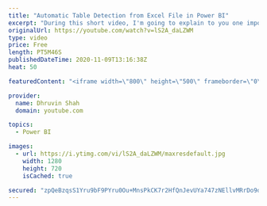 ```yaml
---
title: "Automatic Table Detection from Excel File in Power BI"
excerpt: "During this short video, I'm going to explain to you one important connector update of Power BI Desktop which is - Automatic table detection from Excel files. Earlier, if we have multiple tables in the same spreadsheet, Power BI detects them as a single table and we have incorrect fields detected from"
originalUrl: https://youtube.com/watch?v=lS2A_daLZWM
type: video
price: Free
length: PT5M46S
publishedDateTime: 2020-11-09T13:16:38Z
heat: 50

featuredContent: "<iframe width=\"800\" height=\"500\" frameborder=\"0\" src=\"https://www.youtube.com/embed/lS2A_daLZWM\" allow=\"accelerometer; autoplay; encrypted-media; gyroscope; picture-in-picture\" allowfullscreen></iframe>"

provider:
  name: Dhruvin Shah
  domain: youtube.com

topics:
  - Power BI

images:
  - url: https://i.ytimg.com/vi/lS2A_daLZWM/maxresdefault.jpg
    width: 1280
    height: 720
    isCached: true

secured: "zpQeBzqsS1Yru9bF9PYru0Ou+MnsPkCK7r2HfQnJevUYa747zNEllvMRrDo9dio9l1z3Uor+yJs45mL9r5lEyriNGltv/bLWD4w+r8TqS9GxFkkFT0nfOXAhMoz4qpPUHJyHpoH20/mYjZhr9Pg/Ip5FSt7aQrfXu0oaXtuUQG6SIEu3IckwAlGqzS9EjEGNgHaDrkB/hZ07eLX69+HTw6uItddXecvIhi7rx5TJsrmnlOngO+xbCupakwizRsdYAJaotNuWHE7/R1sWdjeNlCT4zFsjJt29OCVYVKFCVF8FEiaTUY0ZaGmk+gI3bhSLklQfliaVhvu4nAeoqyvSClE9Q5vDCcnojJAKNIEHzLk5ISAa1bxQZydeNG6QsJoJp0NOGluJKYginiaCrdf7NhhoOMYhvTWd1iAeUsfdsFU=;gtywIZLRN2hvZt7udjC3Fw=="
---
```


